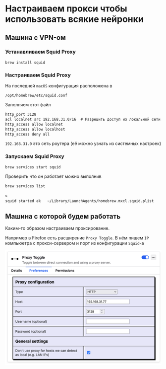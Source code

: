 # Настраиваем прокси чтобы использовать всякие нейронки

## Машина с VPN-ом

### Устанавливаем Squid Proxy

```shell
brew install squid
```

### Настраиваем Squid Proxy

На последней `macOS` конфигурация расположена в

```
/opt/homebrew/etc/squid.conf
```

Заполняем этот файл

```
http_port 3128
acl localnet src 192.168.31.0/16  # Разрешить доступ из локальной сети
http_access allow localnet
http_access allow localhost
http_access deny all
```

`192.168.31.0` это сеть роутера (её можно узнать из системных настроек)

### Запускаем Squid Proxy

```
brew services start squid
```

Проверить что он работает можно выполнив

```
brew services list

>
squid started ak   ~/Library/LaunchAgents/homebrew.mxcl.squid.plist
```

## Машина с которой будем работать

Каким-то образом настраиваем проксирование.

Например в Firefox есть расширение `Proxy Toggle`. В нём пишем `IP` компьюетра с прокси-сервером и порт из конфигурации `Squid`-а

<img src="./images/proxy-toggle.png" width="700"/>


